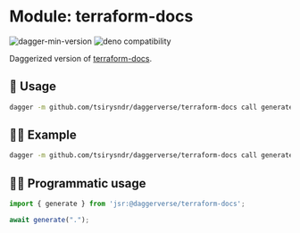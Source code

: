 # Module: terraform-docs

![dagger-min-version](https://img.shields.io/badge/dagger-v0.10.0-blue?color=3D66FF)
![deno compatibility](https://shield.deno.dev/deno/^1.41)

Daggerized version of [terraform-docs](https://terraform-docs.io/).

## 🚀 Usage

```sh
dagger -m github.com/tsirysndr/daggerverse/terraform-docs call generate --src <source>
```

## 🧑‍🔬 Example

```sh
dagger -m github.com/tsirysndr/daggerverse/terraform-docs call generate --src .
```

## 🧑‍💻 Programmatic usage

```typescript
import { generate } from 'jsr:@daggerverse/terraform-docs';

await generate(".");
```
